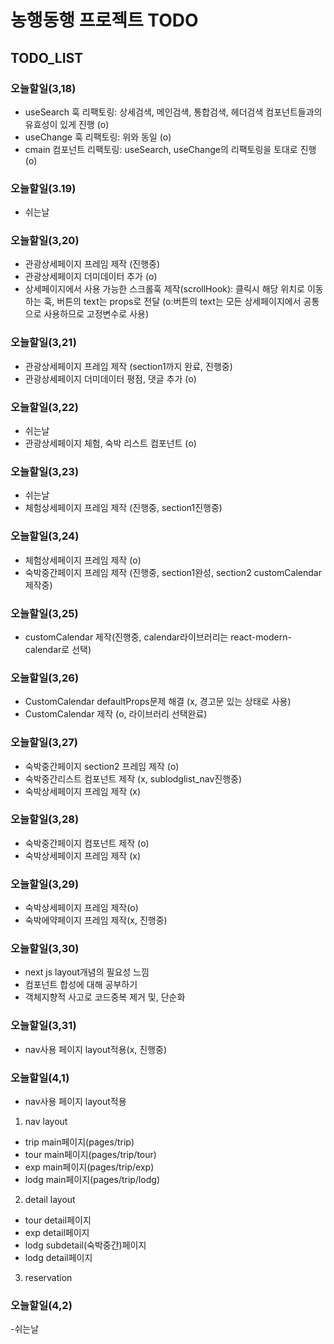 # 농행동행 프로젝트 TODO

## TODO_LIST

### 오늘할일(3,18)

- useSearch 훅 리팩토링: 상세검색, 메인검색, 통합검색, 헤더검색 컴포넌트들과의 유효성이 있게 진행 (o)
- useChange 훅 리팩토링: 위와 동일 (o)
- cmain 컴포넌트 리팩토링: useSearch, useChange의 리팩토링을 토대로 진행 (o)

### 오늘할일(3.19)

- 쉬는날

### 오늘할일(3,20)

- 관광상세페이지 프레임 제작 (진행중)
- 관광상세페이지 더미데이터 추가 (o)
- 상세페이지에서 사용 가능한 스크롤훅 제작(scrollHook): 클릭시 해당 위치로 이동하는 훅, 버튼의 text는 props로 전달 (o:버튼의 text는 모든 상세페이지에서 공통으로 사용하므로 고정변수로 사용)

### 오늘할일(3,21)

- 관광상세페이지 프레임 제작 (section1까지 완료, 진행중)
- 관광상세페이지 더미데이터 평점, 댓글 추가 (o)

### 오늘할일(3,22)

- 쉬는날
- 관광상세페이지 체험, 숙박 리스트 컴포넌트 (o)

### 오늘할일(3,23)

- 쉬는날
- 체험상세페이지 프레임 제작 (진행중, section1진행중)

### 오늘할일(3,24)

- 체험상세페이지 프레임 제작 (o)
- 숙박중간페이지 프레임 제작 (진행중, section1완성, section2 customCalendar 제작중)

### 오늘할일(3,25)

- customCalendar 제작(진행중, calendar라이브러리는 react-modern-calendar로 선택)

### 오늘할일(3,26)

- CustomCalendar defaultProps문제 해결 (x, 경고문 있는 상태로 사용)
- CustomCalendar 제작 (o, 라이브러리 선택완료)

### 오늘할일(3,27)

- 숙박중간페이지 section2 프레임 제작 (o)
- 숙박중간리스트 컴포넌트 제작 (x, sublodglist_nav진행중)
- 숙박상세페이지 프레임 제작 (x)

### 오늘할일(3,28)

- 숙박중간페이지 컴포넌트 제작 (o)
- 숙박상세페이지 프레임 제작 (x)

### 오늘할일(3,29)

- 숙박상세페이지 프레임 제작(o)
- 숙박에약페이지 프레임 제작(x, 진행중)

### 오늘할일(3,30)

- next js layout개념의 필요성 느낌
- 컴포넌트 합성에 대해 공부하기
- 객체지향적 사고로 코드중복 제거 및, 단순화

### 오늘할일(3,31)

- nav사용 페이지 layout적용(x, 진행중)

### 오늘할일(4,1)

- nav사용 페이지 layout적용

1. nav layout

- trip main페이지(pages/trip)
- tour main페이지(pages/trip/tour)
- exp main페이지(pages/trip/exp)
- lodg main페이지(pages/trip/lodg)

2. detail layout

- tour detail페이지
- exp detail페이지
- lodg subdetail(숙박중간)페이지
- lodg detail페이지

3. reservation

### 오늘할일(4,2)

-쉬는날
